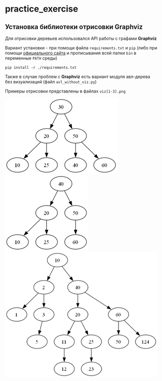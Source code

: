 # practice_exercise

## Установка библиотеки отрисовки Graphviz

Для отрисовки деревьев использовался API работы с графами **Graphviz**

Вариант установки - при помощи файла ```requirements.txt``` и ```pip``` (либо при помощи [официального сайта](https://graphviz.org/download/) и прописывания всей папки ```bin``` в переменные ```PATH``` среды)

```
pip install -r ./requirements.txt
```

Также в случае проблем с **Graphviz** есть вариант модуля авл-дерева без визуализаций (файл ```avl_without_viz.py```)

Примеры отрисовки представлены в файлах ```viz[1-3].png```

![AAAAAA](https://github.com/t33nsy/practice_exercise/blob/main/viz1.png)
![AAAAAA](https://github.com/t33nsy/practice_exercise/blob/main/viz2.png)
![AAAAAA](https://github.com/t33nsy/practice_exercise/blob/main/viz3.png)